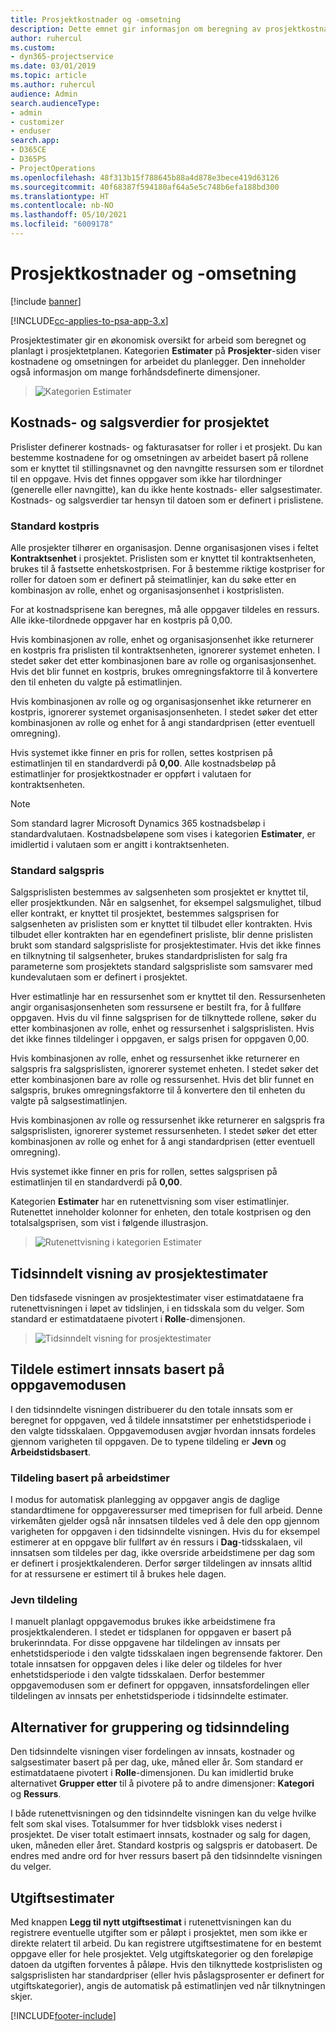 ```yaml
---
title: Prosjektkostnader og -omsetning
description: Dette emnet gir informasjon om beregning av prosjektkostnader og -omsetning.
author: ruhercul
ms.custom:
- dyn365-projectservice
ms.date: 03/01/2019
ms.topic: article
ms.author: ruhercul
audience: Admin
search.audienceType:
- admin
- customizer
- enduser
search.app:
- D365CE
- D365PS
- ProjectOperations
ms.openlocfilehash: 48f313b15f788645b88a4d878e3bece419d63126
ms.sourcegitcommit: 40f68387f594180af64a5e5c748b6efa188bd300
ms.translationtype: HT
ms.contentlocale: nb-NO
ms.lasthandoff: 05/10/2021
ms.locfileid: "6009178"
---
```

# <a name="project-costs-and-revenue"></a>Prosjektkostnader og -omsetning

[!include [banner](../includes/psa-now-project-operations.md)]

[!INCLUDE[cc-applies-to-psa-app-3.x](../includes/cc-applies-to-psa-app-3x.md)]

Prosjektestimater gir en økonomisk oversikt for arbeid som beregnet og planlagt i prosjektetplanen. Kategorien **Estimater** på **Prosjekter**-siden viser kostnadene og omsetningen for arbeidet du planlegger. Den inneholder også informasjon om mange forhåndsdefinerte dimensjoner. 

> ![Kategorien Estimater](media/project-5.png)

## <a name="cost-and-sales-values-of-the-project"></a>Kostnads- og salgsverdier for prosjektet

Prislister definerer kostnads- og fakturasatser for roller i et prosjekt. Du kan bestemme kostnadene for og omsetningen av arbeidet basert på rollene som er knyttet til stillingsnavnet og den navngitte ressursen som er tilordnet til en oppgave. Hvis det finnes oppgaver som ikke har tilordninger (generelle eller navngitte), kan du ikke hente kostnads- eller salgsestimater. Kostnads- og salgsverdier tar hensyn til datoen som er definert i prislistene.

### <a name="default-cost-price"></a>Standard kostpris  

Alle prosjekter tilhører en organisasjon. Denne organisasjonen vises i feltet **Kontraktsenhet** i prosjektet. Prislisten som er knyttet til kontraktsenheten, brukes til å fastsette enhetskostprisen. For å bestemme riktige kostpriser for roller for datoen som er definert på steimatlinjer, kan du søke etter en kombinasjon av rolle, enhet og organisasjonsenhet i kostprislisten. 

For at kostnadsprisene kan beregnes, må alle oppgaver tildeles en ressurs. Alle ikke-tilordnede oppgaver har en kostpris på 0,00.

Hvis kombinasjonen av rolle, enhet og organisasjonsenhet ikke returnerer en kostpris fra prislisten til kontraktsenheten, ignorerer systemet enheten. I stedet søker det etter kombinasjonen bare av rolle og organisasjonsenhet. Hvis det blir funnet en kostpris, brukes omregningsfaktorre til å konvertere den til enheten du valgte på estimatlinjen.

Hvis kombinasjonen av rolle og og organisasjonsenhet ikke returnerer en kostpris, ignorerer systemet organisasjonsenheten. I stedet søker det etter kombinasjonen av rolle og enhet for å angi standardprisen (etter eventuell omregning).

Hvis systemet ikke finner en pris for rollen, settes kostprisen på estimatlinjen til en standardverdi på **0,00**. Alle kostnadsbeløp på estimatlinjer for prosjektkostnader er oppført i valutaen for kontraktsenheten.

> [!NOTE]
> Som standard lagrer Microsoft Dynamics 365 kostnadsbeløp i standardvalutaen. Kostnadsbeløpene som vises i kategorien **Estimater**, er imidlertid i valutaen som er angitt i kontraktsenheten.  

### <a name="default-sales-price"></a>Standard salgspris 

Salgsprislisten bestemmes av salgsenheten som prosjektet er knyttet til, eller prosjektkunden. Når en salgsenhet, for eksempel salgsmulighet, tilbud eller kontrakt, er knyttet til prosjektet, bestemmes salgsprisen for salgsenheten av prislisten som er knyttet til tilbudet eller kontrakten. Hvis tilbudet eller kontrakten har en egendefinert prisliste, blir denne prislisten brukt som standard salgsprisliste for prosjektestimater. Hvis det ikke finnes en tilknytning til salgsenheter, brukes standardprislisten for salg fra parameterne som prosjektets standard salgsprisliste som samsvarer med kundevalutaen som er definert i prosjektet.

Hver estimatlinje har en ressursenhet som er knyttet til den. Ressursenheten angir organisasjonsenheten som ressursene er bestilt fra, for å fullføre oppgaven. Hvis du vil finne salgsprisen for de tilknyttede rollene, søker du etter kombinasjonen av rolle, enhet og ressursenhet i salgsprislisten. Hvis det ikke finnes tildelinger i oppgaven, er salgs prisen for oppgaven 0,00.

Hvis kombinasjonen av rolle, enhet og ressursenhet ikke returnerer en salgspris fra salgsprislisten, ignorerer systemet enheten. I stedet søker det etter kombinasjonen bare av rolle og ressursenhet. Hvis det blir funnet en salgspris, brukes omregningsfaktorre til å konvertere den til enheten du valgte på salgsestimatlinjen. 

Hvis kombinasjonen av rolle og ressursenhet ikke returnerer en salgspris fra salgsprislisten, ignorerer systemet ressursenheten. I stedet søker det etter kombinasjonen av rolle og enhet for å angi standardprisen (etter eventuell omregning).

Hvis systemet ikke finner en pris for rollen, settes salgsprisen på estimatlinjen til en standardverdi på **0,00**.

Kategorien **Estimater** har en rutenettvisning som viser estimatlinjer. Rutenettet inneholder kolonner for enheten, den totale kostprisen og den totalsalgsprisen, som vist i følgende illustrasjon. 

> ![Rutenettvisning i kategorien Estimater](media/project-6.png)

## <a name="time-phased-view-of-project-estimates"></a>Tidsinndelt visning av prosjektestimater

Den tidsfasede visningen av prosjektestimater viser estimatdataene fra rutenettvisningen i løpet av tidslinjen, i en tidsskala som du velger. Som standard er estimatdataene pivotert i **Rolle**-dimensjonen.

> ![Tidsinndelt visning for prosjektestimater](media/project-7.png)

## <a name="allocating-estimated-effort-based-on-the-task-mode"></a>Tildele estimert innsats basert på oppgavemodusen

I den tidsinndelte visningen distribuerer du den totale innsats som er beregnet for oppgaven, ved å tildele innsatstimer per enhetstidsperiode i den valgte tidsskalaen. Oppgavemodusen avgjør hvordan innsats fordeles gjennom varigheten til oppgaven. De to typene tildeling er **Jevn** og **Arbeidstidsbasert**.

### <a name="work-hours-based-allocation"></a>Tildeling basert på arbeidstimer
 
I modus for automatisk planlegging av oppgaver angis de daglige standardtimene for oppgaveressurser med timeprisen for full arbeid. Denne virkemåten gjelder også når innsatsen tildeles ved å dele den opp gjennom varigheten for oppgaven i den tidsinndelte visningen. Hvis du for eksempel estimerer at en oppgave blir fullført av én ressurs i **Dag**-tidsskalaen, vil innsatsen som tildeles per dag, ikke oversride arbeidstimene per dag som er definert i prosjektkalenderen. Derfor sørger tildelingen av innsats alltid for at ressursene er estimert til å brukes hele dagen.

### <a name="even-allocation"></a>Jevn tildeling

I manuelt planlagt oppgavemodus brukes ikke arbeidstimene fra prosjektkalenderen. I stedet er tidsplanen for oppgaven er basert på brukerinndata. For disse oppgavene har tildelingen av innsats per enhetstidsperiode i den valgte tidsskalaen ingen begrensende faktorer. Den totale innsatsen for oppgaven deles i like deler og tildeles for hver enhetstidsperiode i den valgte tidsskalaen. Derfor bestemmer oppgavemodusen som er definert for oppgaven, innsatsfordelingen eller tildelingen av innsats per enhetstidsperiode i tidsinndelte estimater.

## <a name="grouping-and-time-phasing-options"></a>Alternativer for gruppering og tidsinndeling

Den tidsinndelte visningen viser fordelingen av innsats, kostnader og salgsestimater basert på per dag, uke, måned eller år. Som standard er estimatdataene pivotert i **Rolle**-dimensjonen. Du kan imidlertid bruke alternativet **Grupper etter** til å pivotere på to andre dimensjoner: **Kategori** og **Ressurs**.

I både rutenettvisningen og den tidsinndelte visningen kan du velge hvilke felt som skal vises. Totalsummer for hver tidsblokk vises nederst i prosjektet. De viser totalt estimaert innsats, kostnader og salg for dagen, uken, måneden eller året. Standard kostpris og salgspris er datobasert. De endres med andre ord for hver ressurs basert på den tidsinndelte visningen du velger.

## <a name="expense-estimates"></a>Utgiftsestimater

Med knappen **Legg til nytt utgiftsestimat** i rutenettvisningen kan du registrere eventuelle utgifter som er påløpt i prosjektet, men som ikke er direkte relatert til arbeid. Du kan registrere utgiftsestimatene for en bestemt oppgave eller for hele prosjektet. Velg utgiftskategorier og den foreløpige datoen da utgiften forventes å påløpe. Hvis den tilknyttede kostprislisten og salgsprislisten har standardpriser (eller hvis påslagsprosenter er definert for utgiftskategorier), angis de automatisk på estimatlinjen ved når tilknytningen skjer.


[!INCLUDE[footer-include](../includes/footer-banner.md)]